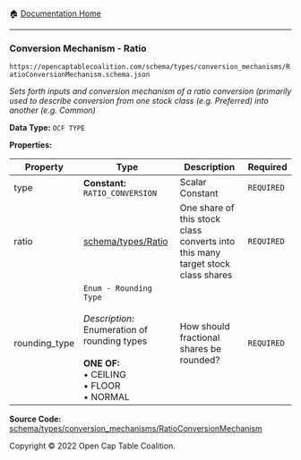 :house: [Documentation Home](../../../../)

---

### Conversion Mechanism - Ratio

`https://opencaptablecoalition.com/schema/types/conversion_mechanisms/RatioConversionMechanism.schema.json`

_Sets forth inputs and conversion mechanism of a ratio conversion (primarily used to describe conversion from one stock class (e.g. Preferred) into another (e.g. Common)_

**Data Type:** `OCF TYPE`

**Properties:**

| Property      | Type                                                                                                                                                       | Description                                                                     | Required   |
| ------------- | ---------------------------------------------------------------------------------------------------------------------------------------------------------- | ------------------------------------------------------------------------------- | ---------- |
| type          | **Constant:** `RATIO_CONVERSION`                                                                                                                           | Scalar Constant                                                                 | `REQUIRED` |
| ratio         | [schema/types/Ratio](../../../schema/types/Ratio.md)                                                                                                       | One share of this stock class converts into this many target stock class shares | `REQUIRED` |
| rounding_type | `Enum - Rounding Type`</br></br>_Description:_ Enumeration of rounding types</br></br>**ONE OF:** </br>&bull; CEILING </br>&bull; FLOOR </br>&bull; NORMAL | How should fractional shares be rounded?                                        | `REQUIRED` |

**Source Code:** [schema/types/conversion_mechanisms/RatioConversionMechanism](/../../../../../schema/types/conversion_mechanisms/RatioConversionMechanism.schema.json)

Copyright © 2022 Open Cap Table Coalition.

